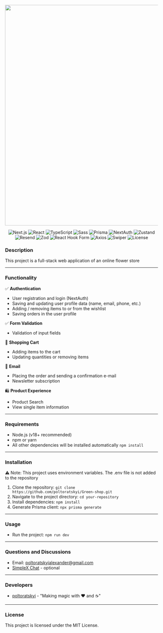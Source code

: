 <p align="center">
      <img src="https://i.ibb.co/yFmRrtw/green-shop.jpg" width="726">
</p>

<p align="center">
        <img src="https://img.shields.io/badge/Next.js-v15.2.4-black" alt="Next.js">
        <img src="https://img.shields.io/badge/React-v19.1.0-61DAFB" alt="React">
        <img src="https://img.shields.io/badge/TypeScript-v5.8.2-3178C6" alt="TypeScript">
        <img src="https://img.shields.io/badge/Sass-v1.86.1-CC6699" alt="Sass">
        <img src="https://img.shields.io/badge/Prisma-v6.5.0-2D3748" alt="Prisma">
        <img src="https://img.shields.io/badge/NextAuth-v4.24.11-blue" alt="NextAuth">
        <img src="https://img.shields.io/badge/Zustand-v5.0.3-F7931E" alt="Zustand">
        <img src="https://img.shields.io/badge/Resend-v4.2.0-black" alt="Resend">
        <img src="https://img.shields.io/badge/Zod-v3.24.2-8D44AD" alt="Zod">
        <img src="https://img.shields.io/badge/ReactHookForm-v7.55.0-EC5990" alt="React Hook Form">
        <img src="https://img.shields.io/badge/Axios-v1.8.4-5A29E4" alt="Axios">
        <img src="https://img.shields.io/badge/Swiper-v11.2.6-0088CC" alt="Swiper">
        <img src="https://img.shields.io/badge/License-MIT-3EA638" alt="License">
</p>

### Description

This project is a full-stack web application of an online flower store

---

### Functionality

✅ **Authentication**
- User registration and login (NextAuth)
- Saving and updating user profile data (name, email, phone, etc.)
- Adding / removing items to or from the wishlist
- Saving orders in the user profile

✅ **Form Validation**
- Validation of input fields

🛒 **Shopping Cart**
- Adding items to the cart
- Updating quantities or removing items

📩 **Email**
- Placing the order and sending a confirmation e-mail
- Newsletter subscription

🛍️ **Product Experience**
- Product Search
- View single item information

---

### Requirements 

- Node.js (v18+ recommended)
- npm or yarn
- All other dependencies will be installed automatically `npm install`

---

### Installation

⚠️ Note: This project uses environment variables. The .env file is not added to the repository

1. Clone the repository: `git clone https://github.com/poltoratskyi/Green-shop.git`
2. Navigate to the project directory: `cd your-repository`
3. Install dependencies: `npm install`
4. Generate Prisma client: `npx prisma generate`

---
   
### Usage

- Run the project: `npm run dev`

---

### Questions and Discussions 

- Email: poltoratskyialexander@gmail.com
- [SimpleX Chat](https://simplex.chat/contact#/?v=1-4&smp=smp%3A%2F%2FZKe4uxF4Z_aLJJOEsC-Y6hSkXgQS5-oc442JQGkyP8M%3D%40smp17.simplex.im%2FzBpStVueK_9NcNKGgWWZuAw4EuibJks7%23%2F%3Fv%3D1-2%26dh%3DMCowBQYDK2VuAyEAzFBHs6ZksFf4chVCsrjlbqNb1HoVra57zWxeCdnjMUI%253D%26srv%3Dogtwfxyi3h2h5weftjjpjmxclhb5ugufa5rcyrmg7j4xlch7qsr5nuqd.onion) - optional

---
  
### Developers

- [poltoratskyi](https://github.com/poltoratskyi) - "Making magic with ❤️ and ☕"

---

### License

This project is licensed under the MIT License.

